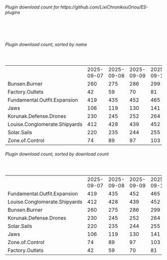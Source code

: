 <h6>Plugin download count for https://github.com/LixiChronikouOriou/ES-plugins</h6><br>
<br>
<h6>Plugin download count, sorted by name</h6><sub><sup><br>
<table>
	<tr>
		<td></td>
		<td>2025-09-07</td>
		<td>2025-09-08</td>
		<td>2025-09-09</td>
		<td>2025-09-10</td>
		<td>2025-09-11</td>
		<td>2025-09-12</td>
		<td>2025-09-13</td>
		<td>today +</td>
	</tr>
	<tr>
		<td>Bunsen.Burner</td>
		<td>260</td>
		<td>275</td>
		<td>286</td>
		<td>299</td>
		<td>307</td>
		<td>316</td>
		<td>319</td>
		<td>+ 3</td>
	</tr>
	<tr>
		<td>Factory.Outlets</td>
		<td>42</td>
		<td>59</td>
		<td>70</td>
		<td>81</td>
		<td>90</td>
		<td>101</td>
		<td>108</td>
		<td>+ 7</td>
	</tr>
	<tr>
		<td>Fundamental.Outfit.Expansion</td>
		<td>419</td>
		<td>435</td>
		<td>452</td>
		<td>465</td>
		<td>498</td>
		<td>521</td>
		<td>530</td>
		<td>+ 9</td>
	</tr>
	<tr>
		<td>Jaws</td>
		<td>106</td>
		<td>119</td>
		<td>130</td>
		<td>141</td>
		<td>151</td>
		<td>160</td>
		<td>164</td>
		<td>+ 4</td>
	</tr>
	<tr>
		<td>Korunak.Defense.Drones</td>
		<td>230</td>
		<td>245</td>
		<td>252</td>
		<td>264</td>
		<td>276</td>
		<td>286</td>
		<td>289</td>
		<td>+ 3</td>
	</tr>
	<tr>
		<td>Louise.Conglomerate.Shipyards</td>
		<td>412</td>
		<td>428</td>
		<td>439</td>
		<td>452</td>
		<td>474</td>
		<td>487</td>
		<td>490</td>
		<td>+ 3</td>
	</tr>
	<tr>
		<td>Solar.Sails</td>
		<td>220</td>
		<td>235</td>
		<td>244</td>
		<td>255</td>
		<td>267</td>
		<td>275</td>
		<td>278</td>
		<td>+ 3</td>
	</tr>
	<tr>
		<td>Zone.of.Control</td>
		<td>74</td>
		<td>89</td>
		<td>97</td>
		<td>103</td>
		<td>109</td>
		<td>117</td>
		<td>119</td>
		<td>+ 2</td>
	</tr>
</table>
</sub></sup>
<h6>Plugin download count, sorted by download count</h6><sub><sup><br>
<table>
	<tr>
		<td></td>
		<td>2025-09-07</td>
		<td>2025-09-08</td>
		<td>2025-09-09</td>
		<td>2025-09-10</td>
		<td>2025-09-11</td>
		<td>2025-09-12</td>
		<td>2025-09-13</td>
		<td>today +</td>
	</tr>
	<tr>
		<td>Fundamental.Outfit.Expansion</td>
		<td>419</td>
		<td>435</td>
		<td>452</td>
		<td>465</td>
		<td>498</td>
		<td>521</td>
		<td>530</td>
		<td>+ 9</td>
	</tr>
	<tr>
		<td>Louise.Conglomerate.Shipyards</td>
		<td>412</td>
		<td>428</td>
		<td>439</td>
		<td>452</td>
		<td>474</td>
		<td>487</td>
		<td>490</td>
		<td>+ 3</td>
	</tr>
	<tr>
		<td>Bunsen.Burner</td>
		<td>260</td>
		<td>275</td>
		<td>286</td>
		<td>299</td>
		<td>307</td>
		<td>316</td>
		<td>319</td>
		<td>+ 3</td>
	</tr>
	<tr>
		<td>Korunak.Defense.Drones</td>
		<td>230</td>
		<td>245</td>
		<td>252</td>
		<td>264</td>
		<td>276</td>
		<td>286</td>
		<td>289</td>
		<td>+ 3</td>
	</tr>
	<tr>
		<td>Solar.Sails</td>
		<td>220</td>
		<td>235</td>
		<td>244</td>
		<td>255</td>
		<td>267</td>
		<td>275</td>
		<td>278</td>
		<td>+ 3</td>
	</tr>
	<tr>
		<td>Jaws</td>
		<td>106</td>
		<td>119</td>
		<td>130</td>
		<td>141</td>
		<td>151</td>
		<td>160</td>
		<td>164</td>
		<td>+ 4</td>
	</tr>
	<tr>
		<td>Zone.of.Control</td>
		<td>74</td>
		<td>89</td>
		<td>97</td>
		<td>103</td>
		<td>109</td>
		<td>117</td>
		<td>119</td>
		<td>+ 2</td>
	</tr>
	<tr>
		<td>Factory.Outlets</td>
		<td>42</td>
		<td>59</td>
		<td>70</td>
		<td>81</td>
		<td>90</td>
		<td>101</td>
		<td>108</td>
		<td>+ 7</td>
	</tr>
</table>
</sub></sup>
